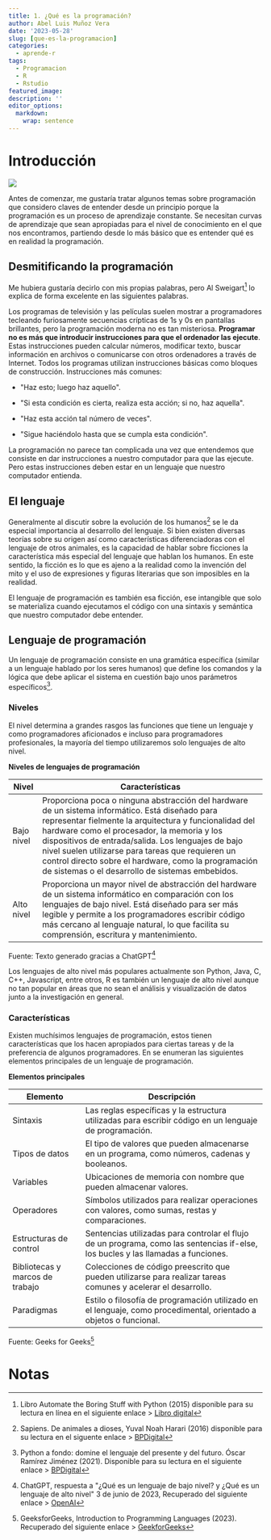 ```yaml
---
title: 1. ¿Qué es la programación?
author: Abel Luis Muñoz Vera
date: '2023-05-28'
slug: [que-es-la-programacion]
categories:
  - aprende-r
tags:
  - Programacion
  - R
  - Rstudio
featured_image:  
description: ''
editor_options: 
  markdown: 
    wrap: sentence
---
```


# Introducción

![](/curso_files/Banner_1.png)

Antes de comenzar, me gustaría tratar algunos temas sobre programación que considero claves de entender desde un principio porque la programación es un proceso de aprendizaje constante.
Se necesitan curvas de aprendizaje que sean apropiadas para el nivel de conocimiento en el que nos encontramos, partiendo desde lo más básico que es entender qué es en realidad la programación.

## Desmitificando la programación

Me hubiera gustaría decirlo con mis propias palabras, pero Al Sweigart[^1] lo explica de forma excelente en las siguientes palabras.

[^1]: Libro Automate the Boring Stuff with Python (2015) disponible para su lectura en línea en el siguiente enlace \> [Libro digital](https://automatetheboringstuff.com/#toc)

Los programas de televisión y las películas suelen mostrar a programadores tecleando furiosamente secuencias crípticas de 1s y 0s en pantallas brillantes, pero la programación moderna no es tan misteriosa.
**Programar no es más que introducir instrucciones para que el ordenador las ejecute**.
Estas instrucciones pueden calcular números, modificar texto, buscar información en archivos o comunicarse con otros ordenadores a través de Internet.
Todos los programas utilizan instrucciones básicas como bloques de construcción.
Instrucciones más comunes:

-   "Haz esto; luego haz aquello".

-   "Si esta condición es cierta, realiza esta acción; si no, haz aquella".

-   "Haz esta acción tal número de veces".

-   "Sigue haciéndolo hasta que se cumpla esta condición".

La programación no parece tan complicada una vez que entendemos que consiste en dar instrucciones a nuestro computador para que las ejecute.
Pero estas instrucciones deben estar en un lenguaje que nuestro computador entienda.

## El lenguaje

Generalmente al discutir sobre la evolución de los humanos[^2] se le da especial importancia al desarrollo del lenguaje.
Si bien existen diversas teorías sobre su origen así como características diferenciadoras con el lenguaje de otros animales, es la capacidad de hablar sobre ficciones la característica más especial del lenguaje que hablan los humanos.
En este sentido, la ficción es lo que es ajeno a la realidad como la invención del mito y el uso de expresiones y figuras literarias que son imposibles en la realidad.

[^2]: Sapiens.
    De animales a dioses, Yuval Noah Harari (2016) disponible para su lectura en el siguente enlace \> [BPDigital](https://www.bpdigital.cl/opac?id=00364785)

El lenguaje de programación es también esa ficción, ese intangible que solo se materializa cuando ejecutamos el código con una sintaxis y semántica que nuestro computador debe entender.

## Lenguaje de programación

Un lenguaje de programación consiste en una gramática específica (similar a un lenguaje hablado por los seres humanos) que define los comandos y la lógica que debe aplicar el sistema en cuestión bajo unos parámetros específicos[^3].

[^3]: Python a fondo: domine el lenguaje del presente y del futuro.
    Óscar Ramírez Jiménez (2021).
    Disponible para su lectura en el siguiente enlace \> [BPDigital](https://www.bpdigital.cl/opac?id=00342858)

### Niveles

El nivel determina a grandes rasgos las funciones que tiene un lenguaje y como programadores aficionados e incluso para programadores profesionales, la mayoría del tiempo utilizaremos solo lenguajes de alto nivel.

**Niveles de lenguajes de programación**

| Nivel      | Características                                                                                                                                                                                                                                                                                                                                                                                                                 |
|-----------|-------------------------------------------------------------|
| Bajo nivel | Proporciona poca o ninguna abstracción del hardware de un sistema informático. Está diseñado para representar fielmente la arquitectura y funcionalidad del hardware como el procesador, la memoria y los dispositivos de entrada/salida. Los lenguajes de bajo nivel suelen utilizarse para tareas que requieren un control directo sobre el hardware, como la programación de sistemas o el desarrollo de sistemas embebidos. |
| Alto nivel | Proporciona un mayor nivel de abstracción del hardware de un sistema informático en comparación con los lenguajes de bajo nivel. Está diseñado para ser más legible y permite a los programadores escribir código más cercano al lenguaje natural, lo que facilita su comprensión, escritura y mantenimiento.                                                                                                                   |

Fuente: Texto generado gracias a ChatGPT[^4]

[^4]: ChatGPT, respuesta a "¿Qué es un lenguaje de bajo nivel? y ¿Qué es un lenguaje de alto nivel" 3 de junio de 2023, Recuperado del siguiente enlace \> [OpenAI](https://chat.openai.com)

Los lenguajes de alto nivel más populares actualmente son Python, Java, C, C++, Javascript, entre otros, R es también un lenguaje de alto nivel aunque no tan popular en áreas que no sean el análisis y visualización de datos junto a la investigación en general.

### Características

Existen muchísimos lenguajes de programación, estos tienen características que los hacen apropiados para ciertas tareas y de la preferencia de algunos programadores.
En se enumeran las siguientes elementos principales de un lenguaje de programación.

**Elementos principales**

| Elemento                        | Descripción                                                                                                                       |
|-----------------|-------------------------------------------------------|
| Sintaxis                        | Las reglas específicas y la estructura utilizadas para escribir código en un lenguaje de programación.                            |
| Tipos de datos                  | El tipo de valores que pueden almacenarse en un programa, como números, cadenas y booleanos.                                      |
| Variables                       | Ubicaciones de memoria con nombre que pueden almacenar valores.                                                                   |
| Operadores                      | Símbolos utilizados para realizar operaciones con valores, como sumas, restas y comparaciones.                                    |
| Estructuras de control          | Sentencias utilizadas para controlar el flujo de un programa, como las sentencias if-else, los bucles y las llamadas a funciones. |
| Bibliotecas y marcos de trabajo | Colecciones de código preescrito que pueden utilizarse para realizar tareas comunes y acelerar el desarrollo.                     |
| Paradigmas                      | Estilo o filosofía de programación utilizado en el lenguaje, como procedimental, orientado a objetos o funcional.                 |

Fuente: Geeks for Geeks[^5]

[^5]: GeeksforGeeks, Introduction to Programming Languages (2023).
    Recuperado del siguiente enlace \> [GeekforGeeks](https://www.geeksforgeeks.org/introduction-to-programming-languages/)

# Notas
